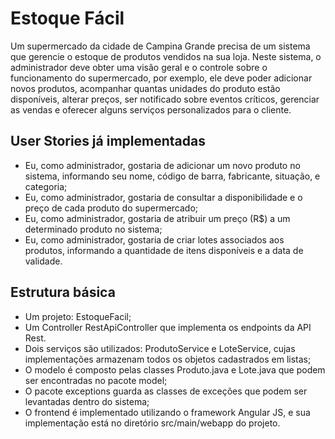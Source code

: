 # Estoque Fácil
 
Um supermercado da cidade de Campina Grande precisa de um sistema que gerencie o estoque de produtos vendidos na sua loja. Neste sistema, o
administrador deve obter uma visão geral e o controle sobre o funcionamento do supermercado, por exemplo, ele deve poder adicionar novos produtos, acompanhar
quantas unidades do produto estão disponíveis, alterar preços, ser notificado sobre eventos críticos, gerenciar as vendas e oferecer alguns serviços personalizados
para o cliente.

## User Stories já implementadas

- Eu, como administrador, gostaria de adicionar um novo produto no sistema,
informando seu nome, código de barra, fabricante, situação, e categoria;
- Eu, como administrador, gostaria de consultar a disponibilidade e o preço de cada
produto do supermercado;
- Eu, como administrador, gostaria de atribuir um preço (R$) a um determinado
produto no sistema;
- Eu, como administrador, gostaria de criar lotes associados aos produtos,
informando a quantidade de itens disponíveis e a data de validade.

## Estrutura básica

- Um projeto: EstoqueFacil;
- Um Controller RestApiController que implementa os endpoints da API Rest.
- Dois serviços são utilizados: ProdutoService e LoteService, cujas implementações
armazenam todos os objetos cadastrados em listas;
- O modelo é composto pelas classes Produto.java e Lote.java que podem ser
encontradas no pacote model;
- O pacote exceptions guarda as classes de exceções que podem ser levantadas
dentro do sistema;
- O frontend é implementado utilizando o framework Angular JS, e sua
implementação está no diretório src/main/webapp do projeto.
 
